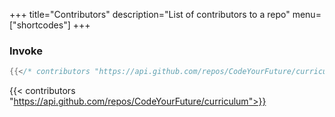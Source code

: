 +++
title="Contributors"
description="List of contributors to a repo"
menu=["shortcodes"]
+++

### Invoke

```go
{{</* contributors "https://api.github.com/repos/CodeYourFuture/curriculum" */>}}
```

{{< contributors "https://api.github.com/repos/CodeYourFuture/curriculum">}}
